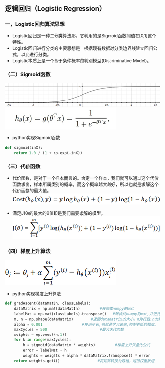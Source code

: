 ## 逻辑回归（Logistic Regression）
### 一，Logistic回归算法思想
* Logistic回归是一种二分类算法那，它利用的是Sigmoid函数阈值在[0,1]这个特性。
* Logistic回归进行分类的主要思想是：根据现有数据对分类边界线建立回归公式，以此进行分类。
* Logistic本质上是一个基于条件概率的判别模型(Discriminative Model)。

### （二）Sigmoid函数
![Logistic Regression 2](./imgs/LogisticRegression2.png)
![Logistic Regression 1](./imgs/LogisticRegression1.jpeg)
* python实现Sigmoid函数
~~~py
def sigmoid(inX):
    return 1.0 / (1 + np.exp(-inX))
~~~

### （三）代价函数
* 代价函数，是对于一个样本而言的。给定一个样本，我们就可以通过这个代价函数求出，样本所属类别的概率，而这个概率越大越好，所以也就是求解这个代价函数的最大值。
![Cost Function1](./imgs/CostFunction1.png)

* 满足J(θ)的最大的θ值即是我们需要求解的模型。
![Cost Function2](./imgs/CostFunction2.png)

### （四）梯度上升算法
![梯度上升](./imgs/梯度上升.png)
* python实现梯度上升算法
~~~py
def gradAscent(dataMatIn, classLabels):
    dataMatrix = np.mat(dataMatIn)         #转换成numpy的mat
    labelMat = np.mat(classLabels).transpose()   #转换成numpy的mat,并进行转置
    m, n = np.shape(dataMatrix)        #返回dataMatrix的大小。m为行数,n为列数。
    alpha = 0.001                  #移动步长,也就是学习速率,控制更新的幅度。
    maxCycles = 500                        #最大迭代次数
    weights = np.ones((n,1))
    for k in range(maxCycles):
        h = sigmoid(dataMatrix * weights)         #梯度上升矢量化公式
        error = labelMat - h
        weights = weights + alpha * dataMatrix.transpose() * error
    return weights.getA()                 #将矩阵转换为数组，返回权重数组
~~~